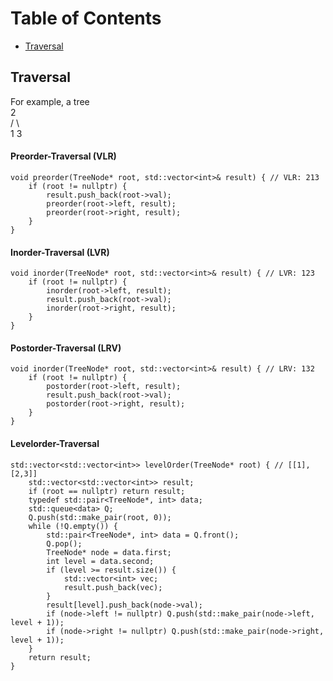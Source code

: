 Table of Contents
=================
  * [Traversal](#Traversal)

## Traversal
For example, a tree <br/>
   2 <br/>
 /   \ <br/>
1     3
#### Preorder-Traversal (VLR)
```
void preorder(TreeNode* root, std::vector<int>& result) { // VLR: 213
    if (root != nullptr) {
        result.push_back(root->val);
        preorder(root->left, result);
        preorder(root->right, result);
    }
}
```

#### Inorder-Traversal (LVR)
```
void inorder(TreeNode* root, std::vector<int>& result) { // LVR: 123
    if (root != nullptr) {
        inorder(root->left, result);
        result.push_back(root->val);
        inorder(root->right, result);
    }
}
```

#### Postorder-Traversal (LRV)
```
void inorder(TreeNode* root, std::vector<int>& result) { // LRV: 132
    if (root != nullptr) {
        postorder(root->left, result);
        result.push_back(root->val);
        postorder(root->right, result);
    }
}
```

#### Levelorder-Traversal
```
std::vector<std::vector<int>> levelOrder(TreeNode* root) { // [[1], [2,3]]
    std::vector<std::vector<int>> result;
    if (root == nullptr) return result;
    typedef std::pair<TreeNode*, int> data;
    std::queue<data> Q;
    Q.push(std::make_pair(root, 0));
    while (!Q.empty()) {
        std::pair<TreeNode*, int> data = Q.front();
        Q.pop();
        TreeNode* node = data.first;
        int level = data.second;
        if (level >= result.size()) {
            std::vector<int> vec;
            result.push_back(vec);
        }
        result[level].push_back(node->val);
        if (node->left != nullptr) Q.push(std::make_pair(node->left, level + 1));
        if (node->right != nullptr) Q.push(std::make_pair(node->right, level + 1));
    }
    return result;
}
```


